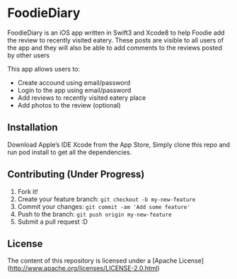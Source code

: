 # FoodieDiary
FoodieDiary is an iOS app written in Swift3 and Xcode8 to help Foodie add the review to recently visited eatery. These posts are visible to all users of the app and they will also be able to add comments to the reviews posted by other users

This app allows users to:
- Create accound using email/password
- Login to the app using email/password
- Add reviews to recently visited eatery place
- Add photos to the review (optional)

## Installation
Download Apple’s IDE Xcode from the App Store,
Simply clone this repo and run pod install to get all the dependencies.
## Contributing (Under Progress)
1. Fork it!
2. Create your feature branch: `git checkout -b my-new-feature`
3. Commit your changes: `git commit -am 'Add some feature'`
4. Push to the branch: `git push origin my-new-feature`
5. Submit a pull request :D
## License
The content of this repository is licensed under a [Apache License] (http://www.apache.org/licenses/LICENSE-2.0.html)
